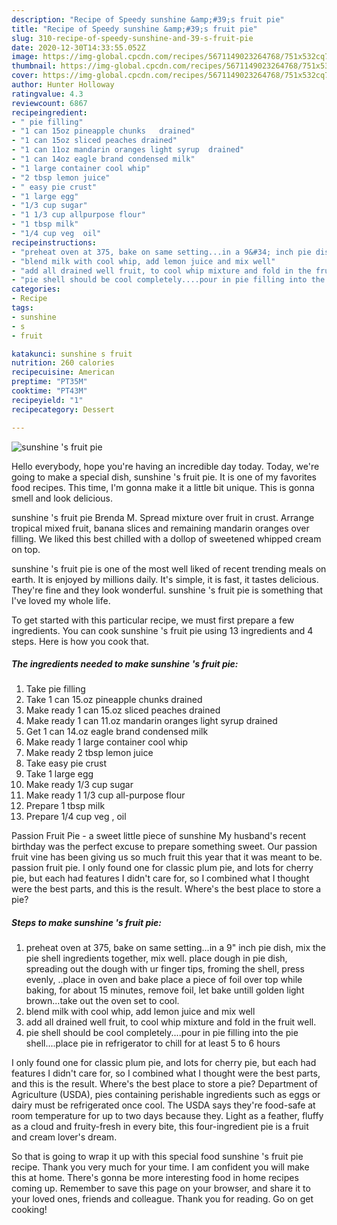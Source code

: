 ```yaml
---
description: "Recipe of Speedy sunshine &amp;#39;s fruit pie"
title: "Recipe of Speedy sunshine &amp;#39;s fruit pie"
slug: 310-recipe-of-speedy-sunshine-and-39-s-fruit-pie
date: 2020-12-30T14:33:55.052Z
image: https://img-global.cpcdn.com/recipes/5671149023264768/751x532cq70/sunshine-s-fruit-pie-recipe-main-photo.jpg
thumbnail: https://img-global.cpcdn.com/recipes/5671149023264768/751x532cq70/sunshine-s-fruit-pie-recipe-main-photo.jpg
cover: https://img-global.cpcdn.com/recipes/5671149023264768/751x532cq70/sunshine-s-fruit-pie-recipe-main-photo.jpg
author: Hunter Holloway
ratingvalue: 4.3
reviewcount: 6867
recipeingredient:
- " pie filling"
- "1 can 15oz pineapple chunks   drained"
- "1 can 15oz sliced peaches drained"
- "1 can 11oz mandarin oranges light syrup  drained"
- "1 can 14oz eagle brand condensed milk"
- "1 large container cool whip"
- "2 tbsp lemon juice"
- " easy pie crust"
- "1 large egg"
- "1/3 cup sugar"
- "1 1/3 cup allpurpose flour"
- "1 tbsp milk"
- "1/4 cup veg  oil"
recipeinstructions:
- "preheat oven at 375, bake on same setting...in a 9&#34; inch pie dish, mix the pie shell  ingredients together, mix well. place dough in pie dish, spreading out the dough with ur finger tips, froming the shell, press evenly, ..place in oven and bake place a piece of foil over top while baking, for about 15 minutes, remove foil, let bake untill golden light brown...take out the oven set to cool."
- "blend milk with cool whip, add lemon juice and mix well"
- "add all drained well fruit, to cool whip mixture and fold in the fruit well."
- "pie shell should be cool completely....pour in pie filling into the pie shell....place pie in refrigerator to chill for at least 5 to 6 hours"
categories:
- Recipe
tags:
- sunshine
- s
- fruit

katakunci: sunshine s fruit 
nutrition: 260 calories
recipecuisine: American
preptime: "PT35M"
cooktime: "PT43M"
recipeyield: "1"
recipecategory: Dessert

---
```



![sunshine &#39;s fruit pie](https://img-global.cpcdn.com/recipes/5671149023264768/751x532cq70/sunshine-s-fruit-pie-recipe-main-photo.jpg)

Hello everybody, hope you're having an incredible day today. Today, we're going to make a special dish, sunshine &#39;s fruit pie. It is one of my favorites food recipes. This time, I'm gonna make it a little bit unique. This is gonna smell and look delicious.

sunshine &#39;s fruit pie Brenda M. Spread mixture over fruit in crust. Arrange tropical mixed fruit, banana slices and remaining mandarin oranges over filling. We liked this best chilled with a dollop of sweetened whipped cream on top.

sunshine &#39;s fruit pie is one of the most well liked of recent trending meals on earth. It is enjoyed by millions daily. It's simple, it is fast, it tastes delicious. They're fine and they look wonderful. sunshine &#39;s fruit pie is something that I've loved my whole life.


To get started with this particular recipe, we must first prepare a few ingredients. You can cook sunshine &#39;s fruit pie using 13 ingredients and 4 steps. Here is how you cook that.

<!--inarticleads1-->

##### The ingredients needed to make sunshine &#39;s fruit pie:

1. Take  pie filling
1. Take 1 can 15.oz pineapple chunks   drained
1. Make ready 1 can 15.oz sliced peaches drained
1. Make ready 1 can 11.oz mandarin oranges light syrup  drained
1. Get 1 can 14.oz eagle brand condensed milk
1. Make ready 1 large container cool whip
1. Make ready 2 tbsp lemon juice
1. Take  easy pie crust
1. Take 1 large egg
1. Make ready 1/3 cup sugar
1. Make ready 1 1/3 cup all-purpose flour
1. Prepare 1 tbsp milk
1. Prepare 1/4 cup veg , oil


Passion Fruit Pie - a sweet little piece of sunshine My husband&#39;s recent birthday was the perfect excuse to prepare something sweet. Our passion fruit vine has been giving us so much fruit this year that it was meant to be. passion fruit pie. I only found one for classic plum pie, and lots for cherry pie, but each had features I didn&#39;t care for, so I combined what I thought were the best parts, and this is the result. Where&#39;s the best place to store a pie? 

<!--inarticleads2-->

##### Steps to make sunshine &#39;s fruit pie:

1. preheat oven at 375, bake on same setting...in a 9&#34; inch pie dish, mix the pie shell  ingredients together, mix well. place dough in pie dish, spreading out the dough with ur finger tips, froming the shell, press evenly, ..place in oven and bake place a piece of foil over top while baking, for about 15 minutes, remove foil, let bake untill golden light brown...take out the oven set to cool.
1. blend milk with cool whip, add lemon juice and mix well
1. add all drained well fruit, to cool whip mixture and fold in the fruit well.
1. pie shell should be cool completely....pour in pie filling into the pie shell....place pie in refrigerator to chill for at least 5 to 6 hours


I only found one for classic plum pie, and lots for cherry pie, but each had features I didn&#39;t care for, so I combined what I thought were the best parts, and this is the result. Where&#39;s the best place to store a pie? Department of Agriculture (USDA), pies containing perishable ingredients such as eggs or dairy must be refrigerated once cool. The USDA says they&#39;re food-safe at room temperature for up to two days because they. Light as a feather, fluffy as a cloud and fruity-fresh in every bite, this four-ingredient pie is a fruit and cream lover&#39;s dream. 

So that is going to wrap it up with this special food sunshine &#39;s fruit pie recipe. Thank you very much for your time. I am confident you will make this at home. There's gonna be more interesting food in home recipes coming up. Remember to save this page on your browser, and share it to your loved ones, friends and colleague. Thank you for reading. Go on get cooking!
